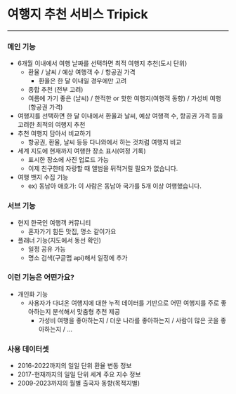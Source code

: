 # 여행지 추천 서비스 Tripick

---

### 메인 기능

- 6개월 이내에서 여행 날짜를 선택하면 최적 여행지 추천(도시 단위)
    - 환율 / 날씨 / 예상 여행객 수 / 항공권 가격
        - 환율은 한 달 이내일 경우에만 고려
    - 종합 추천 (전부 고려)
    - 여름에 가기 좋은 (날씨) / 한적한 or 핫한 여행지(여행객 동향) / 가성비 여행(항공권 가격)
- 여행지를 선택하면 한 달 이내에서 환율과 날씨, 예상 여행객 수, 항공권 가격 등을 고려한 최적의 여행지 추천
- 추천 여행지 담아서 비교하기
    - 항공권, 환율, 날씨 등등 다나와에서 하는 것처럼 여행지 비교
- 세계 지도에 현재까지 여행한 장소 표시(여정 기록)
    - 표시한 장소에 사진 업로드 가능
    - 이제 친구한테 자랑할 때 앨범을 뒤적거릴 필요가 없습니다.
- 여행 뱃지 수집 기능
    - ex) 동남아 애호가: 이 사람은 동남아 국가를 5개 이상 여행했습니다.

### 서브 기능

- 현지 한국인 여행객 커뮤니티
    - 혼자가기 힘든 맛집, 명소 같이가요
- 플래너 기능(지도에서 동선 확인)
    - 일정 공유 가능
    - 명소 검색(구글맵 api)해서 일정에 추가

### 이런 기능은 어떤가요?

- 개인화 기능
    - 사용자가 다녀온 여행지에 대한 누적 데이터를 기반으로 어떤 여행지를 주로 좋아하는지 분석해서 맞춤형 추천 제공
        - 가성비 여행을 좋아하는지 / 더운 나라를 좋아하는지 / 사람이 많은 곳을 좋아하는지 /  …

### 사용 데이터셋

- 2016-2022까지의 일일 단위 환율 변동 정보
- 2017-현재까지의 일일 단위 세계 주요 지수 정보
- 2009-2023까지의 월별 출국자 동향(목적지별)
